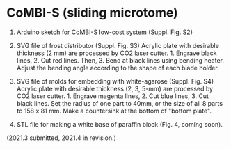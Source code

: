 # CoMBI-S (sliding microtome) 

1. Arduino sketch for CoMBI-S low-cost system (Suppl. Fig. S2)


2. SVG file of frost distributor (Suppl. Fig. S3)
   Acrylic plate with desirable thickness (2 mm) are processed by CO2 laser cutter. 1. Engrave black lines, 2. Cut red lines. Then,  3. Bend at black lines using bending heater. Adjust the bending angle according to the shape of each blade holder.

3. SVG file of molds for embedding with white-agarose (Suppl. Fig. S4)
   Acrylic plate with desirable thickness (2, 3, 5-mm) are processed by CO2 laser cutter. 1. Engrave magenta lines, 2. Cut blue lines, 3. Cut black lines.
   Set the radius of one part to 40mm, or the size of all 8 parts to 158 x 81 mm. Make a countersink at the bottom of "bottom plate".

4. STL file for making a white base of paraffin block (Fig. 4, coming soon).

(2021.3 submitted, 2021.4 in revision.)

